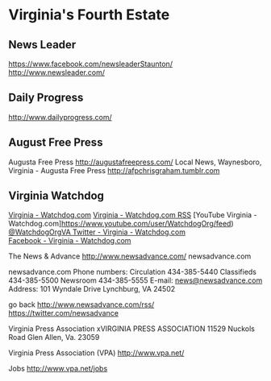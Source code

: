 # Virginia's Fourth Estate  


## News Leader
https://www.facebook.com/newsleaderStaunton/
http://www.newsleader.com/

## Daily Progress
http://www.dailyprogress.com/





## August Free Press  
Augusta Free Press
http://augustafreepress.com/
Local News, Waynesboro, Virginia - Augusta Free Press
http://afpchrisgraham.tumblr.com

## Virginia Watchdog
[Virginia - Watchdog.com](http://watchdog.org/category/virginia/)
[Virginia - Watchdog.com RSS](http://watchdog.org/category/virginia/feed/)
[YouTube Virginia - Watchdog.com]https://www.youtube.com/user/WatchdogOrg/feed)  
[@WatchdogOrgVA Twitter - Virginia - Watchdog.com](https://twitter.com/WatchdogOrgVA)  
[Facebook - Virginia - Watchdog.com](https://www.facebook.com/WatchdogVirginiaBureau)  



The News & Advance
http://www.newsadvance.com/
newsadvance.com

newsadvance.com
Phone numbers:
Circulation
434-385-5440
Classifieds
434-385-5500
Newsroom
434-385-5555
E-mail: news@newsadvance.com
Address: 101 Wyndale Drive
Lynchburg, VA 24502

go back
http://www.newsadvance.com/rss/
https://twitter.com/newsadvance






Virginia Press Association
xVIRGINIA PRESS ASSOCIATION
11529 Nuckols Road
Glen Allen, Va. 23059

Virginia Press Association (VPA)
http://www.vpa.net/

Jobs
http://www.vpa.net/jobs
